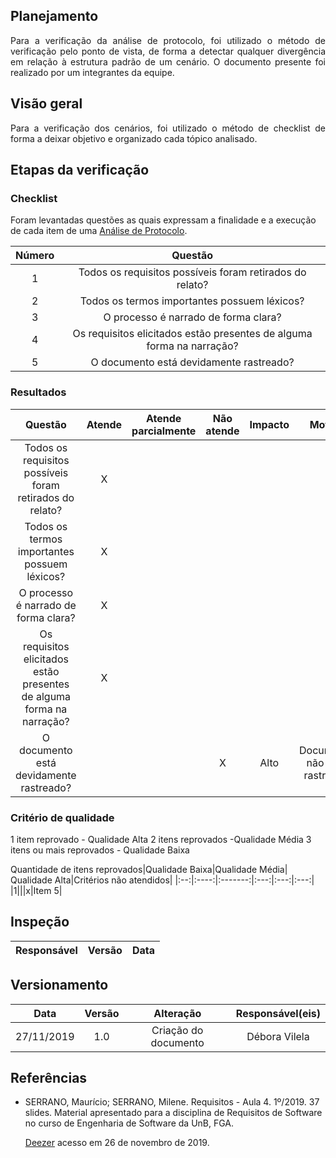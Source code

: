 ## Planejamento
<p align="justify">Para a verificação da análise de protocolo, foi utilizado o método de verificação pelo ponto de vista, de forma a detectar qualquer divergência em relação à estrutura padrão de um cenário. O documento presente foi realizado por um integrantes da equipe.</p>

## Visão geral
<p align="justify">Para a verificação dos cenários, foi utilizado o método de checklist de forma a deixar objetivo e organizado cada tópico analisado.</p>


## Etapas da verificação

### Checklist

Foram levantadas questões as quais expressam a finalidade e a execução de cada item de uma [Análise de Protocolo](https://requisitos-de-software.github.io/2019.2-Shazam/elicitacao/analise_protocolo/).

|Número|Questão|
|:---:|:---:|
|1|Todos os requisitos possíveis foram retirados do relato?|
|2|Todos os termos importantes possuem léxicos?|
|3|O processo é narrado de forma clara?|
|4|Os requisitos elicitados estão presentes de alguma forma na narração?|
|5|O documento está devidamente rastreado?|

### Resultados

|Questão|Atende|Atende parcialmente|Não atende|Impacto|Motivo|
|:---:|:---:|:---:|:---:|:---:|:---:| 
|Todos os requisitos possíveis foram retirados do relato?|X|||||
|Todos os termos importantes possuem léxicos?|X|||||
|O processo é narrado de forma clara?|X|||||
|Os requisitos elicitados estão presentes de alguma forma na narração?|X|||||
|O documento está devidamente rastreado?|||X|Alto|Documento não está rastreado|

### Critério de qualidade

1 item reprovado - Qualidade Alta
2 itens reprovados -Qualidade Média
3 itens ou mais reprovados - Qualidade Baixa

Quantidade de itens reprovados|Qualidade Baixa|Qualidade Média| Qualidade Alta|Critérios não atendidos|
|:--:|:----:|:-------:|:---:|:---:|:---:|
|1|||x|Item 5|

## Inspeção

|Responsável|Versão|Data|
|:--:|:----:|:---:|

## Versionamento

|Data|Versão|Alteração|Responsável(eis)|
|:--:|:----:|:-------:|:---:|
|27/11/2019|1.0|Criação do documento|Débora Vilela| 


## Referências

* SERRANO, Maurício; SERRANO, Milene. Requisitos - Aula 4. 1º/2019. 37 slides. Material apresentado para a disciplina de Requisitos de Software no curso de Engenharia de Software da UnB, FGA.

    [Deezer](https://requisitos-de-software.github.io/2019.2-Deezer/analise/verificacoes/vv02/) acesso em 26 de novembro de 2019.
